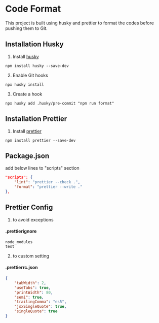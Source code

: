 # Code Format

This project is built using husky and prettier to format the codes before pushing them to Git.

## Installation Husky

1. Install [husky](https://typicode.github.io/husky)

```
npm install husky --save-dev
```

2. Enable Git hooks

```
npx husky install
```

3. Create a hook

```
npx husky add .husky/pre-commit "npm run format"
```

## Installation Prettier

1. Install [prettier](https://prettier.io/)

```
npm install prettier --save-dev
```

## Package.json

add below lines to "scripts" section

```json
"scripts": {
    "lint": "prettier --check .",
    "format": "prettier --write ."
},
```

## Prettier Config

1. to avoid exceptions

#### .prettierignore

```
node_modules
test
```

2. to custom setting

#### .prettierrc.json

```json
{
	"tabWidth": 2,
	"useTabs": true,
	"printWidth": 80,
	"semi": true,
	"trailingComma": "es5",
	"jsxSingleQuote": true,
	"singleQuote": true
}
```
